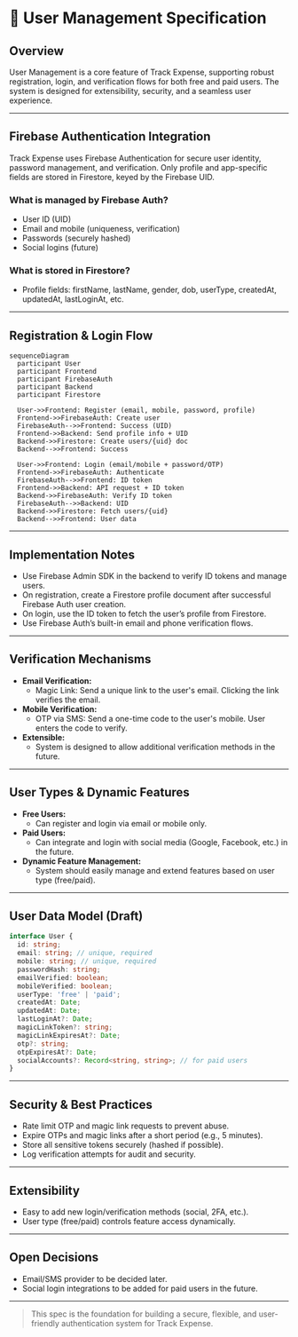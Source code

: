 # 👤 User Management Specification

## Overview
User Management is a core feature of Track Expense, supporting robust registration, login, and verification flows for both free and paid users. The system is designed for extensibility, security, and a seamless user experience.

---

## Firebase Authentication Integration

Track Expense uses Firebase Authentication for secure user identity, password management, and verification. Only profile and app-specific fields are stored in Firestore, keyed by the Firebase UID.

### What is managed by Firebase Auth?
- User ID (UID)
- Email and mobile (uniqueness, verification)
- Passwords (securely hashed)
- Social logins (future)

### What is stored in Firestore?
- Profile fields: firstName, lastName, gender, dob, userType, createdAt, updatedAt, lastLoginAt, etc.

---

## Registration & Login Flow

```mermaid
sequenceDiagram
  participant User
  participant Frontend
  participant FirebaseAuth
  participant Backend
  participant Firestore

  User->>Frontend: Register (email, mobile, password, profile)
  Frontend->>FirebaseAuth: Create user
  FirebaseAuth-->>Frontend: Success (UID)
  Frontend->>Backend: Send profile info + UID
  Backend->>Firestore: Create users/{uid} doc
  Backend-->>Frontend: Success

  User->>Frontend: Login (email/mobile + password/OTP)
  Frontend->>FirebaseAuth: Authenticate
  FirebaseAuth-->>Frontend: ID token
  Frontend->>Backend: API request + ID token
  Backend->>FirebaseAuth: Verify ID token
  FirebaseAuth-->>Backend: UID
  Backend->>Firestore: Fetch users/{uid}
  Backend-->>Frontend: User data
```

---

## Implementation Notes
- Use Firebase Admin SDK in the backend to verify ID tokens and manage users.
- On registration, create a Firestore profile document after successful Firebase Auth user creation.
- On login, use the ID token to fetch the user’s profile from Firestore.
- Use Firebase Auth’s built-in email and phone verification flows.

---

## Verification Mechanisms
- **Email Verification:**
  - Magic Link: Send a unique link to the user's email. Clicking the link verifies the email.
- **Mobile Verification:**
  - OTP via SMS: Send a one-time code to the user's mobile. User enters the code to verify.
- **Extensible:**
  - System is designed to allow additional verification methods in the future.

---

## User Types & Dynamic Features
- **Free Users:**
  - Can register and login via email or mobile only.
- **Paid Users:**
  - Can integrate and login with social media (Google, Facebook, etc.) in the future.
- **Dynamic Feature Management:**
  - System should easily manage and extend features based on user type (free/paid).

---

## User Data Model (Draft)
```ts
interface User {
  id: string;
  email: string; // unique, required
  mobile: string; // unique, required
  passwordHash: string;
  emailVerified: boolean;
  mobileVerified: boolean;
  userType: 'free' | 'paid';
  createdAt: Date;
  updatedAt: Date;
  lastLoginAt?: Date;
  magicLinkToken?: string;
  magicLinkExpiresAt?: Date;
  otp?: string;
  otpExpiresAt?: Date;
  socialAccounts?: Record<string, string>; // for paid users
}
```

---

## Security & Best Practices
- Rate limit OTP and magic link requests to prevent abuse.
- Expire OTPs and magic links after a short period (e.g., 5 minutes).
- Store all sensitive tokens securely (hashed if possible).
- Log verification attempts for audit and security.

---

## Extensibility
- Easy to add new login/verification methods (social, 2FA, etc.).
- User type (free/paid) controls feature access dynamically.

---

## Open Decisions
- Email/SMS provider to be decided later.
- Social login integrations to be added for paid users in the future.

---

> This spec is the foundation for building a secure, flexible, and user-friendly authentication system for Track Expense. 